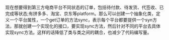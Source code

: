 现在想要得到第三方电商平台不同状态的订单，包括待付款、待发货、代签收、已完成等状态;有拼多多、淘宝、京东等platform。那么可以创建一个抽象化类，定义一个平台属性，一个get订单的方法sync，表示每个平台都要提供一个syn方法，那就创建一个实现化的接口，要实现sync方法，然后针对不同的平台去具体实现sync方法。这样的话降低了类与类之间的耦合，也减少了代码编写量。